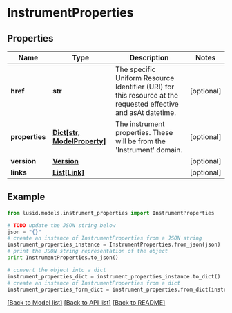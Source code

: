 # InstrumentProperties


## Properties
Name | Type | Description | Notes
------------ | ------------- | ------------- | -------------
**href** | **str** | The specific Uniform Resource Identifier (URI) for this resource at the requested effective and asAt datetime. | [optional] 
**properties** | [**Dict[str, ModelProperty]**](ModelProperty.md) | The instrument properties. These will be from the &#39;Instrument&#39; domain. | [optional] 
**version** | [**Version**](Version.md) |  | [optional] 
**links** | [**List[Link]**](Link.md) |  | [optional] 

## Example

```python
from lusid.models.instrument_properties import InstrumentProperties

# TODO update the JSON string below
json = "{}"
# create an instance of InstrumentProperties from a JSON string
instrument_properties_instance = InstrumentProperties.from_json(json)
# print the JSON string representation of the object
print InstrumentProperties.to_json()

# convert the object into a dict
instrument_properties_dict = instrument_properties_instance.to_dict()
# create an instance of InstrumentProperties from a dict
instrument_properties_form_dict = instrument_properties.from_dict(instrument_properties_dict)
```
[[Back to Model list]](../README.md#documentation-for-models) [[Back to API list]](../README.md#documentation-for-api-endpoints) [[Back to README]](../README.md)


